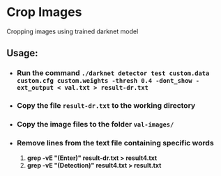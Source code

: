 # Crop Images

Cropping images using trained darknet model

## Usage:
- ### Run the command `./darknet detector test custom.data custom.cfg custom.weights -thresh 0.4 -dont_show -ext_output < val.txt > result-dr.txt`

- ### Copy the file `result-dr.txt` to the working directory

- ### Copy the image files to the folder `val-images/`

- ### Remove lines from the text file containing specific words
  1) **grep -vE "(Enter)" result-dr.txt > result4.txt**
  2) **grep -vE "(Detection)" result4.txt > result.txt**

